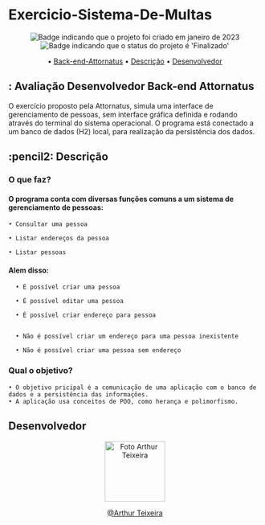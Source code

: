 # Exercicio-Sistema-De-Multas

<p align="center">
    <img alt="Badge indicando que o projeto foi criado em janeiro de 2023" src="https://img.shields.io/badge/Data%20de%20cria%C3%A7%C3%A3o-Dezembro%2F2022-blue">
    <img alt="Badge indicando que o status do projeto é 'Finalizado'" src="https://img.shields.io/badge/Status-Finalizado-green">
</p>

<p align="center">
    • <a href="#Back-end-Attornatus">Back-end-Attornatus</a>
    • <a href="#descricao">Descrição</a>
    • <a href="#Desenvolvedor">Desenvolvedor</a>
</p>

<h2 id="Back-end-Attornatus"> : Avaliação Desenvolvedor Back-end Attornatus
</h2>

O exercício proposto pela Attornatus,  simula uma interface de gerenciamento de pessoas, sem interface gráfica definida e rodando através do terminal do sistema operacional. O programa está conectado a um banco de dados (H2) local, para realização da persistência dos dados.<br>

<h2 id="descricao">:pencil2: Descrição</h2>

### O que faz?
#### O programa conta com diversas funções comuns a um sistema de gerenciamento de pessoas:
    • Consultar uma pessoa
    
    • Listar endereços da pessoa
    
    • Listar pessoas

    
#### Alem disso:
     
      • É possível criar uma pessoa 
      
      • É possível editar uma pessoa
      
      • É possível criar endereço para pessoa

 
      • Não é possível criar um endereço para uma pessoa inexistente

      • Não é possível criar uma pessoa sem endereço

      

### Qual o objetivo?
    • O objetivo pricipal é a comunicação de uma aplicação com o banco de dados e a persistência das informações.
    • A aplicação usa conceitos de POO, como herança e polimorfismo.
   
<h2 id="Desenvolvedor"> Desenvolvedor</h2>
<p>
<p align="center">
  <a href="https://github.com/ArthurTB8">
    <img width="120px" src="https://avatars.githubusercontent.com/u/107354840?v=4" alt="Foto Arthur Teixeira">
  </a>

<p align="center">
<a href="https://www.linkedin.com/in/arthur-teixeira-8885b1241/">@Arthur Teixeira</a>

</p>
</p>
